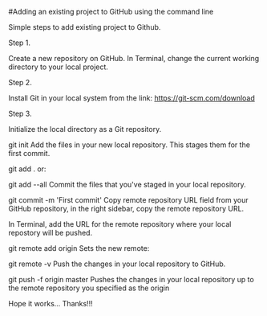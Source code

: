 #Adding an existing project to GitHub using the command line

Simple steps to add existing project to Github.

Step 1. 

Create a new repository on GitHub.
In Terminal, change the current working directory to your local project.

Step 2. 

Install Git in your local system from the link: https://git-scm.com/download

Step 3. 

Initialize the local directory as a Git repository.

git init
Add the files in your new local repository. This stages them for the first commit.

git add .
or:

git add --all
Commit the files that you've staged in your local repository.

git commit -m 'First commit'
Copy remote repository URL field from your GitHub repository, in the right sidebar, copy the remote repository URL.

In Terminal, add the URL for the remote repository where your local repostory will be pushed.

git remote add origin <remote repository URL>
Sets the new remote:

git remote -v
Push the changes in your local repository to GitHub.

git push -f origin master
Pushes the changes in your local repository up to the remote repository you specified as the origin

Hope it works...
Thanks!!!
